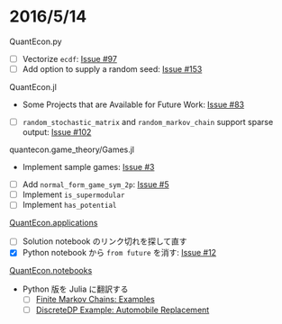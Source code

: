 # 2016/5/14

QuantEcon.py

* [ ] Vectorize `ecdf`:
  [Issue #97](https://github.com/QuantEcon/QuantEcon.py/issues/97)
* [ ] Add option to supply a random seed:
  [Issue #153](https://github.com/QuantEcon/QuantEcon.py/issues/153#issuecomment-135416273)

QuantEcon.jl

* Some Projects that are Available for Future Work:
  [Issue #83](https://github.com/QuantEcon/QuantEcon.jl/issues/83)
* [ ] `random_stochastic_matrix` and `random_markov_chain` support sparse output:
  [Issue #102](https://github.com/QuantEcon/QuantEcon.jl/issues/102)

quantecon.game_theory/Games.jl

* Implement sample games:
  [Issue #3](https://github.com/QuantEcon/Games.jl/issues/3)
* [ ] Add `normal_form_game_sym_2p`:
  [Issue #5](https://github.com/QuantEcon/Games.jl/issues/5)
* [ ] Implement `is_supermodular`
* [ ] Implement `has_potential`

[QuantEcon.applications](https://github.com/QuantEcon/QuantEcon.applications)

* [ ] Solution notebook のリンク切れを探して直す
* [x] Python notebook から `from future` を消す:
  [Issue #12](https://github.com/QuantEcon/QuantEcon.applications/issues/12)

[QuantEcon.notebooks](https://github.com/QuantEcon/QuantEcon.notebooks)

* Python 版を Julia に翻訳する
  * [ ] [Finite Markov Chains: Examples](http://nbviewer.jupyter.org/github/QuantEcon/QuantEcon.notebooks/blob/master/markov_chain_ex01_py.ipynb)
  * [ ] [DiscreteDP Example: Automobile Replacement](http://nbviewer.jupyter.org/github/QuantEcon/QuantEcon.notebooks/blob/master/ddp_ex_rust96_py.ipynb)
